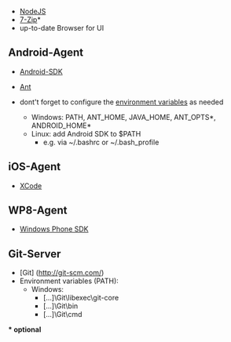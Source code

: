 - [NodeJS](http://nodejs.org/)
- [7-Zip](http://www.7-zip.de/)\*
- up-to-date Browser for UI

## Android-Agent
- [Android-SDK](http://developer.android.com/sdk/index.html)
- [Ant](http://ant.apache.org/)

- dont't forget to configure the [environment variables](http://en.wikipedia.org/wiki/Environment_variable) as needed
	- Windows: PATH, ANT\_HOME, JAVA\_HOME, ANT\_OPTS\*, ANDROID_HOME\*
    - Linux: add Android SDK to $PATH
        - e.g. via ~/.bashrc or ~/.bash_profile

## iOS-Agent
- [XCode](https://developer.apple.com/xcode/)

## WP8-Agent
- [Windows Phone SDK](http://dev.windows.com/de-de/develop/download-phone-sdk)

## Git-Server
- [Git] (http://git-scm.com/)
- Environment variables (PATH):
    - Windows:
        - [...]\Git\libexec\git-core
        - [...]\Git\bin
        - [...]\Git\cmd


**\* optional**